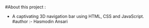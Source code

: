 #About this project : 

- A captivating 3D navigation bar using HTML, CSS and JavaScript.
#author :- Hasmodin Ansari